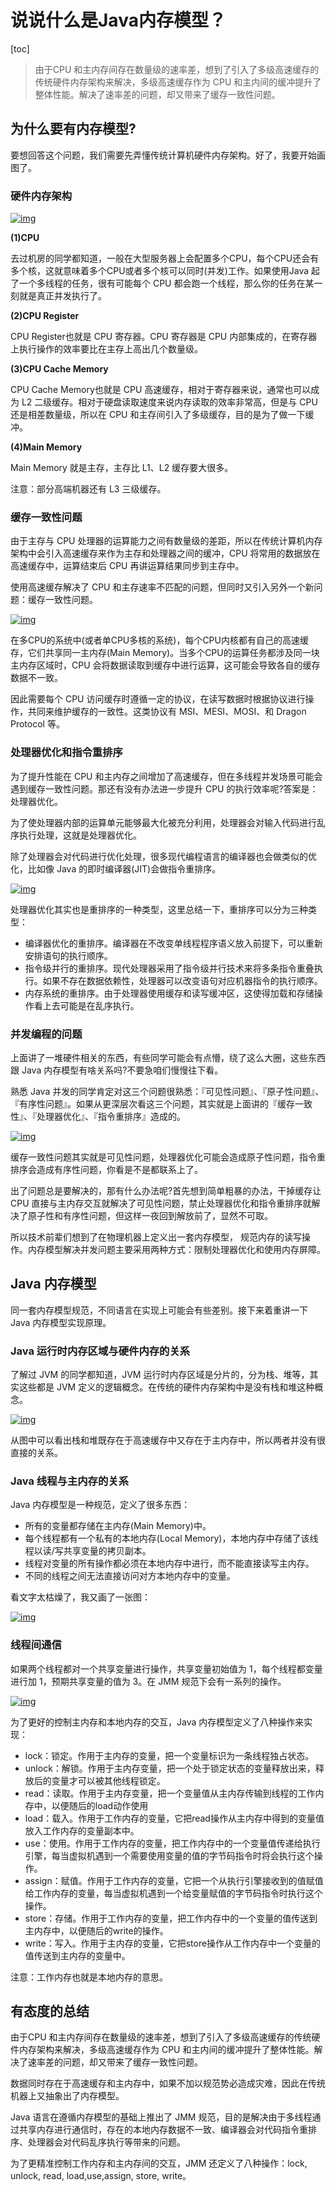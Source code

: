 # 说说什么是Java内存模型？

[toc]

> 由于CPU 和主内存间存在数量级的速率差，想到了引入了多级高速缓存的传统硬件内存架构来解决，多级高速缓存作为 CPU 和主内间的缓冲提升了整体性能。解决了速率差的问题，却又带来了缓存一致性问题。



## 为什么要有内存模型?

要想回答这个问题，我们需要先弄懂传统计算机硬件内存架构。好了，我要开始画图了。

### **硬件内存架构**

[![img](https://s5.51cto.com/oss/202104/19/2b643de74f153deeed5db1ae8374aa24.png)](https://s5.51cto.com/oss/202104/19/2b643de74f153deeed5db1ae8374aa24.png)

**(1)CPU**

去过机房的同学都知道，一般在大型服务器上会配置多个CPU，每个CPU还会有多个核，这就意味着多个CPU或者多个核可以同时(并发)工作。如果使用Java 起了一个多线程的任务，很有可能每个 CPU 都会跑一个线程，那么你的任务在某一刻就是真正并发执行了。

**(2)CPU Register**

CPU Register也就是 CPU 寄存器。CPU 寄存器是 CPU 内部集成的，在寄存器上执行操作的效率要比在主存上高出几个数量级。

**(3)CPU Cache Memory**

CPU Cache Memory也就是 CPU 高速缓存，相对于寄存器来说，通常也可以成为 L2 二级缓存。相对于硬盘读取速度来说内存读取的效率非常高，但是与 CPU 还是相差数量级，所以在 CPU 和主存间引入了多级缓存，目的是为了做一下缓冲。

**(4)Main Memory**

Main Memory 就是主存，主存比 L1、L2 缓存要大很多。

注意：部分高端机器还有 L3 三级缓存。

### 缓存一致性问题

由于主存与 CPU 处理器的运算能力之间有数量级的差距，所以在传统计算机内存架构中会引入高速缓存来作为主存和处理器之间的缓冲，CPU 将常用的数据放在高速缓存中，运算结束后 CPU 再讲运算结果同步到主存中。

使用高速缓存解决了 CPU 和主存速率不匹配的问题，但同时又引入另外一个新问题：缓存一致性问题。

[![img](https://s4.51cto.com/oss/202104/19/20d39e9d5cc81017f0ae660877718450.png)](https://s4.51cto.com/oss/202104/19/20d39e9d5cc81017f0ae660877718450.png)

在多CPU的系统中(或者单CPU多核的系统)，每个CPU内核都有自己的高速缓存，它们共享同一主内存(Main Memory)。当多个CPU的运算任务都涉及同一块主内存区域时，CPU 会将数据读取到缓存中进行运算，这可能会导致各自的缓存数据不一致。

因此需要每个 CPU 访问缓存时遵循一定的协议，在读写数据时根据协议进行操作，共同来维护缓存的一致性。这类协议有 MSI、MESI、MOSI、和 Dragon Protocol 等。

### 处理器优化和指令重排序

为了提升性能在 CPU 和主内存之间增加了高速缓存，但在多线程并发场景可能会遇到缓存一致性问题。那还有没有办法进一步提升 CPU 的执行效率呢?答案是：处理器优化。

为了使处理器内部的运算单元能够最大化被充分利用，处理器会对输入代码进行乱序执行处理，这就是处理器优化。

除了处理器会对代码进行优化处理，很多现代编程语言的编译器也会做类似的优化，比如像 Java 的即时编译器(JIT)会做指令重排序。

[![img](https://s2.51cto.com/oss/202104/19/8659b033108f907b9ef4f60940feb6e9.png)](https://s2.51cto.com/oss/202104/19/8659b033108f907b9ef4f60940feb6e9.png)

处理器优化其实也是重排序的一种类型，这里总结一下，重排序可以分为三种类型：

- 编译器优化的重排序。编译器在不改变单线程程序语义放入前提下，可以重新安排语句的执行顺序。
- 指令级并行的重排序。现代处理器采用了指令级并行技术来将多条指令重叠执行。如果不存在数据依赖性，处理器可以改变语句对应机器指令的执行顺序。
- 内存系统的重排序。由于处理器使用缓存和读写缓冲区，这使得加载和存储操作看上去可能是在乱序执行。

### 并发编程的问题

上面讲了一堆硬件相关的东西，有些同学可能会有点懵，绕了这么大圈，这些东西跟 Java 内存模型有啥关系吗?不要急咱们慢慢往下看。

熟悉 Java 并发的同学肯定对这三个问题很熟悉：『可见性问题』、『原子性问题』、『有序性问题』。如果从更深层次看这三个问题，其实就是上面讲的『缓存一致性』、『处理器优化』、『指令重排序』造成的。

[![img](https://s5.51cto.com/oss/202104/19/3385ed93ba76c4ca77a905d9c480cdcd.png)](https://s5.51cto.com/oss/202104/19/3385ed93ba76c4ca77a905d9c480cdcd.png)

缓存一致性问题其实就是可见性问题，处理器优化可能会造成原子性问题，指令重排序会造成有序性问题，你看是不是都联系上了。

出了问题总是要解决的，那有什么办法呢?首先想到简单粗暴的办法，干掉缓存让 CPU 直接与主内存交互就解决了可见性问题，禁止处理器优化和指令重排序就解决了原子性和有序性问题，但这样一夜回到解放前了，显然不可取。

所以技术前辈们想到了在物理机器上定义出一套内存模型， 规范内存的读写操作。内存模型解决并发问题主要采用两种方式：限制处理器优化和使用内存屏障。

## Java 内存模型

同一套内存模型规范，不同语言在实现上可能会有些差别。接下来着重讲一下 Java 内存模型实现原理。

### Java 运行时内存区域与硬件内存的关系

了解过 JVM 的同学都知道，JVM 运行时内存区域是分片的，分为栈、堆等，其实这些都是 JVM 定义的逻辑概念。在传统的硬件内存架构中是没有栈和堆这种概念。

[![img](https://s5.51cto.com/oss/202104/19/09b958de6cc72559c8dbb999bf6c8004.png)](https://s5.51cto.com/oss/202104/19/09b958de6cc72559c8dbb999bf6c8004.png)

从图中可以看出栈和堆既存在于高速缓存中又存在于主内存中，所以两者并没有很直接的关系。

### Java 线程与主内存的关系

Java 内存模型是一种规范，定义了很多东西：

- 所有的变量都存储在主内存(Main Memory)中。
- 每个线程都有一个私有的本地内存(Local Memory)，本地内存中存储了该线程以读/写共享变量的拷贝副本。
- 线程对变量的所有操作都必须在本地内存中进行，而不能直接读写主内存。
- 不同的线程之间无法直接访问对方本地内存中的变量。

看文字太枯燥了，我又画了一张图：

[![img](https://s4.51cto.com/oss/202104/19/abfcb6c2bac4e4f0231b906fbcc983fa.png)](https://s4.51cto.com/oss/202104/19/abfcb6c2bac4e4f0231b906fbcc983fa.png)

### 线程间通信

如果两个线程都对一个共享变量进行操作，共享变量初始值为 1，每个线程都变量进行加 1，预期共享变量的值为 3。在 JMM 规范下会有一系列的操作。

[![img](https://s5.51cto.com/oss/202104/19/d298bd4732aec71862183bea6b8cd9b2.png)](https://s5.51cto.com/oss/202104/19/d298bd4732aec71862183bea6b8cd9b2.png)

为了更好的控制主内存和本地内存的交互，Java 内存模型定义了八种操作来实现：

- lock：锁定。作用于主内存的变量，把一个变量标识为一条线程独占状态。
- unlock：解锁。作用于主内存变量，把一个处于锁定状态的变量释放出来，释放后的变量才可以被其他线程锁定。
- read：读取。作用于主内存变量，把一个变量值从主内存传输到线程的工作内存中，以便随后的load动作使用
- load：载入。作用于工作内存的变量，它把read操作从主内存中得到的变量值放入工作内存的变量副本中。
- use：使用。作用于工作内存的变量，把工作内存中的一个变量值传递给执行引擎，每当虚拟机遇到一个需要使用变量的值的字节码指令时将会执行这个操作。
- assign：赋值。作用于工作内存的变量，它把一个从执行引擎接收到的值赋值给工作内存的变量，每当虚拟机遇到一个给变量赋值的字节码指令时执行这个操作。
- store：存储。作用于工作内存的变量，把工作内存中的一个变量的值传送到主内存中，以便随后的write的操作。
- write：写入。作用于主内存的变量，它把store操作从工作内存中一个变量的值传送到主内存的变量中。

注意：工作内存也就是本地内存的意思。

## 有态度的总结

由于CPU 和主内存间存在数量级的速率差，想到了引入了多级高速缓存的传统硬件内存架构来解决，多级高速缓存作为 CPU 和主内间的缓冲提升了整体性能。解决了速率差的问题，却又带来了缓存一致性问题。

数据同时存在于高速缓存和主内存中，如果不加以规范势必造成灾难，因此在传统机器上又抽象出了内存模型。

Java 语言在遵循内存模型的基础上推出了 JMM 规范，目的是解决由于多线程通过共享内存进行通信时，存在的本地内存数据不一致、编译器会对代码指令重排序、处理器会对代码乱序执行等带来的问题。

为了更精准控制工作内存和主内存间的交互，JMM 还定义了八种操作：lock, unlock, read, load,use,assign, store, write。
